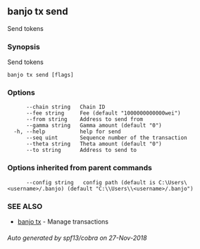 ## banjo tx send

Send tokens

### Synopsis

Send tokens

```
banjo tx send [flags]
```

### Options

```
      --chain string   Chain ID
      --fee string     Fee (default "1000000000000wei")
      --from string    Address to send from
      --gamma string   Gamma amount (default "0")
  -h, --help           help for send
      --seq uint       Sequence number of the transaction
      --theta string   Theta amount (default "0")
      --to string      Address to send to
```

### Options inherited from parent commands

```
      --config string   config path (default is C:\Users\<username>/.banjo) (default "C:\\Users\\<username>/.banjo")
```

### SEE ALSO

* [banjo tx](banjo_tx.md)	 - Manage transactions

###### Auto generated by spf13/cobra on 27-Nov-2018
